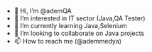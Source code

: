 - 👋 Hi, I’m @ademQA
- 👀 I’m interested in IT sector (Java,QA Tester)
- 🌱 I’m currently learning Java,Selenium
- 💞️ I’m looking to collaborate on Java projects
- 📫 How to reach me (@ademmedya)

<!---
ademQA/ademQA is a ✨ special ✨ repository because its `README.md` (this file) appears on your GitHub profile.
You can click the Preview link to take a look at your changes.
--->
